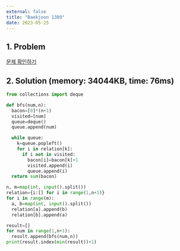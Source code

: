 ```yaml
---
external: false
title: "Baekjoon 1389"
date: 2023-05-25
---
```


## 1. Problem

[문제 확인하기](https://www.acmicpc.net/problem/1389)

## 2. Solution (memory: 34044KB, time: 76ms)

```python
from collections import deque

def bfs(num,n):
  bacon=[0]*(n+1)
  visited=[num]
  queue=deque()
  queue.append(num)

  while queue:
    k=queue.popleft()
    for i in relation[k]:
      if i not in visited:
        bacon[i]=bacon[k]+1
        visited.append(i)
        queue.append(i)
  return sum(bacon)

n, m=map(int, input().split())
relation={i:[] for i in range(1,n+1)}
for i in range(m):
  a, b=map(int, input().split())
  relation[a].append(b)
  relation[b].append(a)

result=[]
for num in range(1,n+1):
  result.append(bfs(num,n))
print(result.index(min(result))+1)
```
